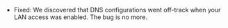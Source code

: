 * Fixed: We discovered that DNS configurations went off-track when your LAN access was enabled. The bug is no more.